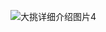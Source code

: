 ![大挑详细介绍图片4](https://private-user-images.githubusercontent.com/208356749/435465653-56048af8-bb59-4f6a-8701-d71bfa321c60.jpg?jwt=eyJhbGciOiJIUzI1NiIsInR5cCI6IkpXVCJ9.eyJpc3MiOiJnaXRodWIuY29tIiwiYXVkIjoicmF3LmdpdGh1YnVzZXJjb250ZW50LmNvbSIsImtleSI6ImtleTUiLCJleHAiOjE3NDUxNTI3NjksIm5iZiI6MTc0NTE1MjQ2OSwicGF0aCI6Ii8yMDgzNTY3NDkvNDM1NDY1NjUzLTU2MDQ4YWY4LWJiNTktNGY2YS04NzAxLWQ3MWJmYTMyMWM2MC5qcGc_WC1BbXotQWxnb3JpdGhtPUFXUzQtSE1BQy1TSEEyNTYmWC1BbXotQ3JlZGVudGlhbD1BS0lBVkNPRFlMU0E1M1BRSzRaQSUyRjIwMjUwNDIwJTJGdXMtZWFzdC0xJTJGczMlMkZhd3M0X3JlcXVlc3QmWC1BbXotRGF0ZT0yMDI1MDQyMFQxMjM0MjlaJlgtQW16LUV4cGlyZXM9MzAwJlgtQW16LVNpZ25hdHVyZT1hZjQ3MWM4MDYwMWMyNTM1Y2ViOWM1OTRiOGM4ODcwMWM2OGMxNzJiM2RiODJjYzdiNDJiOWViMjg2YWY5MTIyJlgtQW16LVNpZ25lZEhlYWRlcnM9aG9zdCJ9.-Znku5UO4OoKAbhZmWuDoipExoppqF13_h1Cpbv4yg0)
